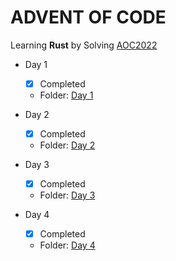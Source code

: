 # ADVENT OF CODE 
Learning **Rust** by Solving [AOC2022](https://adventofcode.com/2022)

- Day 1
    - [x] Completed  
    - Folder: [Day 1](./day1)

- Day 2
    - [x] Completed 
    - Folder: [Day 2](./day2)

- Day 3
    - [x] Completed
    - Folder: [Day 3](./day3)

- Day 4
    - [x] Completed
    - Folder: [Day 4](./day4)
